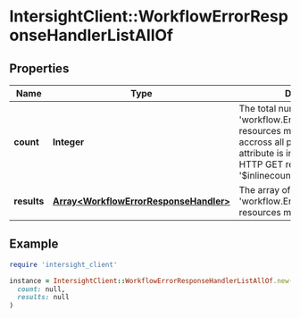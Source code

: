 # IntersightClient::WorkflowErrorResponseHandlerListAllOf

## Properties

| Name | Type | Description | Notes |
| ---- | ---- | ----------- | ----- |
| **count** | **Integer** | The total number of &#39;workflow.ErrorResponseHandler&#39; resources matching the request, accross all pages. The &#39;Count&#39; attribute is included when the HTTP GET request includes the &#39;$inlinecount&#39; parameter. | [optional] |
| **results** | [**Array&lt;WorkflowErrorResponseHandler&gt;**](WorkflowErrorResponseHandler.md) | The array of &#39;workflow.ErrorResponseHandler&#39; resources matching the request. | [optional] |

## Example

```ruby
require 'intersight_client'

instance = IntersightClient::WorkflowErrorResponseHandlerListAllOf.new(
  count: null,
  results: null
)
```

